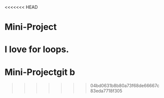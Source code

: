<<<<<<< HEAD
# Mini-Project
I love for loops.
=======
# Mini-Projectgit b
>>>>>>> 04bd0631b8b80a73f68de66667c83eda7718f305
